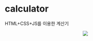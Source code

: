 # calculator
HTML+CSS+JS를 이용한 계산기


<p align="center">
  <img src="https://github.com/yunsungjoong/calculator/assets/96567925/d3cee051-d386-48a1-bcff-cfd848aec8b5">
</p>
